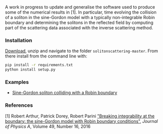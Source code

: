 A work in progress to update and generalise the software used to produce some of the numerical results in [1]. 
In particular, time evolving the collision of a soliton in the sine-Gordon model with a typically non-integrable Robin boundary 
and determining the solitons in the reflected field by computing part of the scattering data associated with the inverse scattering method.
 
 ### Installation
 [Download](https://github.com/rparini/solitonscattering/archive/master.zip), unzip and navigate to the folder `solitonscattering-master`.
 From there install from the command line with:
 ```bash
 pip install -r requirements.txt
 python install setup.py
 ``` 

### Examples
* [Sine-Gordon soliton colliding with a Robin boundary](examples/Robin.ipynb)

### References
[1] Robert Arthur, Patrick Dorey, Robert Parini ["Breaking integrability at the boundary: the sine-Gordon model with Robin boundary conditions"](https://arxiv.org/abs/1509.08448), *Journal of Physics A*, Volume 49, Number 16, 2016
